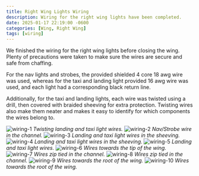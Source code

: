 ```yaml
---
title: Right Wing Lights Wiring
description: Wiring for the right wing lights have been completed.
date: 2025-01-17 22:19:00 -0600
categories: [Wing, Right Wing]
tags: [wiring]
---
```


We finished the wiring for the right wing lights before closing the wing. Plenty of precautions were taken to make sure the wires are secure and safe from chaffing.

For the nav lights and strobes, the provided shielded 4 core 18 awg wire was used, whereas for the taxi and landing light provided 16 awg wire was used, and each light had a corresponding black return line.

Additionally, for the taxi and landing lights, each wire was twisted using a drill, then covered with braided sheeving for extra protection. Twisting wires also make them neater and makes it easy to identify for which components the wires belong to.

![wiring-1](/assets/img/posts/wing/right/lights-wiring-1.jpg)
_Twisting landing and taxi light wires._
![wiring-2](/assets/img/posts/wing/right/lights-wiring-2.jpg)
_Nav/Strobe wire in the channel._
![wiring-3](/assets/img/posts/wing/right/lights-wiring-3.jpg)
_Landing and taxi light wires in the sheeving._
![wiring-4](/assets/img/posts/wing/right/lights-wiring-4.jpg)
_Landing and taxi light wires in the sheeving._
![wiring-5](/assets/img/posts/wing/right/lights-wiring-5.jpg)
_Landing and taxi light wires._
![wiring-6](/assets/img/posts/wing/right/lights-wiring-6.jpg)
_Wires towards the tip of the wing._
![wiring-7](/assets/img/posts/wing/right/lights-wiring-7.jpg)
_Wires zip tied in the channel._
![wiring-8](/assets/img/posts/wing/right/lights-wiring-8.jpg)
_Wires zip tied in the channel._
![wiring-9](/assets/img/posts/wing/right/lights-wiring-9.jpg)
_Wires towards the root of the wing._
![wiring-10](/assets/img/posts/wing/right/lights-wiring-10.jpg)
_Wires towards the root of the wing._
